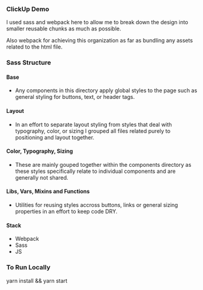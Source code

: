 ### ClickUp Demo

I used sass and webpack here to allow me to break down the design into smaller reusable chunks as much as possible.

Also webpack for achieving this organization as far as bundling any assets related to the html file.


### Sass Structure

#### Base
- Any components in this directory apply global styles to the page such as general styling for buttons, text, or header tags.

#### Layout
- In an effort to separate layout styling from styles that deal with typography, color, or sizing I grouped all files related purely to positioning and layout together.

#### Color, Typography, Sizing

- These are mainly gouped together within the components directory as these styles specifically relate to individual components and are generally not shared. 

#### Libs, Vars, Mixins and Functions

- Utilities for reusing styles accross buttons, links or general sizing properties in an effort to keep code DRY.

#### Stack
- Webpack
- Sass
- JS


### To Run Locally
yarn install && yarn start